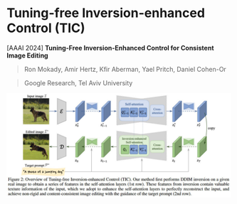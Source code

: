 # Tuning-free Inversion-enhanced Control (TIC)

[AAAI 2024] **Tuning-Free Inversion-Enhanced Control for Consistent Image Editing**

> Ron Mokady, Amir Hertz, Kfir Aberman, Yael Pritch, Daniel Cohen-Or

> Google Research, Tel Aviv University


![](../../../assets/tic_framework.jpg)
